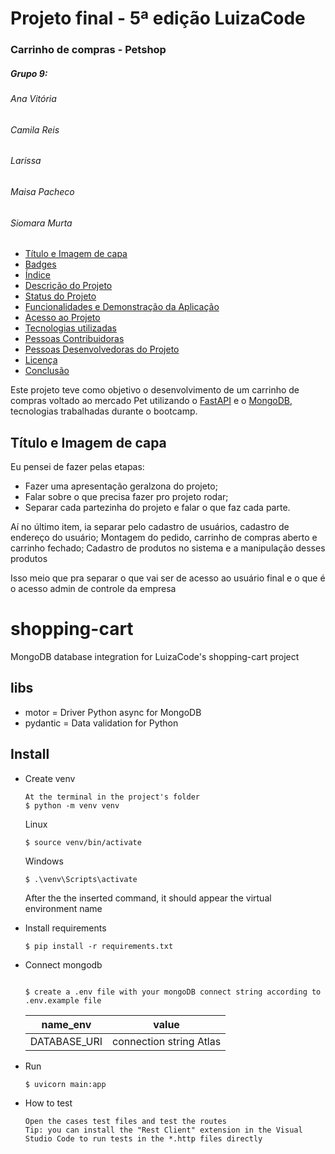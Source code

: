 <h1>Projeto final - 5ª edição LuizaCode</h1>

<h3>Carrinho de compras - Petshop</h3>


<h5>Grupo 9:</h5>
<h6>Ana Vitória</h6>
<h6>Camila Reis</h6>
<h6>Larissa</h6>
<h6>Maisa Pacheco</h6>
<h6>Siomara Murta</h6>


* [Título e Imagem de capa](#Título-e-Imagem-de-capa) 
* [Badges](#badges)
* [Índice](#índice)
* [Descrição do Projeto](#descrição-do-projeto)
* [Status do Projeto](#status-do-Projeto)
* [Funcionalidades e Demonstração da Aplicação](#funcionalidades-e-demonstração-da-aplicação)
* [Acesso ao Projeto](#acesso-ao-projeto)
* [Tecnologias utilizadas](#tecnologias-utilizadas)
* [Pessoas Contribuidoras](#pessoas-contribuidoras)
* [Pessoas Desenvolvedoras do Projeto](#pessoas-desenvolvedoras)
* [Licença](#licença)
* [Conclusão](#conclusão)

Este projeto teve como objetivo o desenvolvimento de um carrinho de compras voltado ao mercado Pet utilizando o [FastAPI](https://fastapi.tiangolo.com/)
e o [MongoDB](https://www.mongodb.com/), tecnologias trabalhadas durante o bootcamp.


## Título e Imagem de capa






















Eu pensei de fazer pelas etapas:
- Fazer uma apresentação geralzona do projeto;
- Falar sobre o que precisa fazer pro projeto rodar;
- Separar cada partezinha do projeto e falar o que faz cada parte.

Aí no último item, ia separar pelo cadastro de usuários, cadastro de endereço do usuário;
Montagem do pedido, carrinho de compras aberto e carrinho fechado;
Cadastro de produtos no sistema e a manipulação desses produtos 

Isso meio que pra separar o que vai ser de acesso ao usuário final e o que é o acesso admin de controle da empresa

# shopping-cart
MongoDB database integration for LuizaCode's shopping-cart project

## libs
* motor = Driver Python async for MongoDB
* pydantic = Data validation for Python 

## Install
* Create venv
    ```
    At the terminal in the project's folder 
    $ python -m venv venv
    ```
    Linux
    ```
    $ source venv/bin/activate
   ```
   Windows
    ```
    $ .\venv\Scripts\activate
   ```
   After the the inserted command, it should appear the virtual environment name
* Install requirements
     ```
     $ pip install -r requirements.txt
     ```
* Connect mongodb
  
     ```´

     $ create a .env file with your mongoDB connect string according to .env.example file 
     ```
     
  
     | name_env | value |
     |------------|------------|
     |DATABASE_URI|connection string Atlas|
          

* Run
  ```
  $ uvicorn main:app 
   ```

* How to test
  ```
  Open the cases test files and test the routes
  Tip: you can install the "Rest Client" extension in the Visual Studio Code to run tests in the *.http files directly
     ```
  
